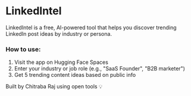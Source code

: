 # LinkedIntel

LinkedIntel is a free, AI-powered tool that helps you discover trending LinkedIn post ideas by industry or persona.

### How to use:
1. Visit the app on Hugging Face Spaces
2. Enter your industry or job role (e.g., "SaaS Founder", "B2B marketer")
3. Get 5 trending content ideas based on public info

Built by Chitraba Raj using open tools 💡
